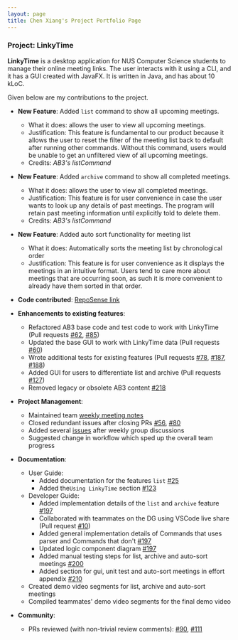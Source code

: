 ```yaml
---
layout: page
title: Chen Xiang's Project Portfolio Page
---
```


### Project: LinkyTime

**LinkyTime** is a desktop application for NUS Computer Science students to manage their online meeting links. The user interacts with it using a CLI, and it has a GUI created with JavaFX. It is written in Java, and has about 10 kLoC.

Given below are my contributions to the project.

* **New Feature**: Added `list` command to show all upcoming meetings.
    * What it does: allows the user to view all upcoming meetings.
    * Justification: This feature is fundamental to our product because it allows the user to reset the filter of the meeting list back to default after running other commands. Without this command, users would be unable to get an unfiltered view of all upcoming meetings.
    * Credits: *AB3's listCommand*

* **New Feature**: Added `archive` command to show all completed meetings.
    * What it does: allows the user to view all completed meetings.
    * Justification: This feature is for user convenience in case the user wants to look up any details of past meetings. The program will retain past meeting information until explicitly told to delete them.
    * Credits: *AB3's listCommand* 
  
* **New Feature**: Added auto sort functionality for meeting list
    * What it does: Automatically sorts the meeting list by chronological order
    * Justification: This feature is for user convenience as it displays the meetings in an intuitive format. Users tend to care more about meetings that are occurring soon, as such it is more convenient to already have them sorted in that order.

* **Code contributed**: [RepoSense link](https://nus-cs2103-ay2122s2.github.io/tp-dashboard/?search=&sort=groupTitle&sortWithin=title&timeframe=commit&mergegroup=&groupSelect=groupByRepos&breakdown=true&checkedFileTypes=docs~functional-code~test-code~other&since=2022-02-18&tabOpen=true&tabType=authorship&tabAuthor=xMashedxTomatox&tabRepo=AY2122S2-CS2103T-T13-3%2Ftp%5Bmaster%5D&authorshipIsMergeGroup=false&authorshipFileTypes=docs~functional-code~test-code&authorshipIsBinaryFileTypeChecked=false)

* **Enhancements to existing features**:
    * Refactored AB3 base code and test code to work with LinkyTime (Pull requests [\#62](https://github.com/AY2122S2-CS2103T-T13-3/tp/pull/62), [\#85](https://github.com/AY2122S2-CS2103T-T13-3/tp/pull/85))
    * Updated the base GUI to work with LinkyTime data (Pull requests [\#60](https://github.com/AY2122S2-CS2103T-T13-3/tp/pull/60))
    * Wrote additional tests for existing features (Pull requests [\#78](https://github.com/AY2122S2-CS2103T-T13-3/tp/pull/78), [\#187](https://github.com/AY2122S2-CS2103T-T13-3/tp/pull/187), [\#188](https://github.com/AY2122S2-CS2103T-T13-3/tp/pull/188))
    * Added GUI for users to differentiate list and archive (Pull requests [\#127](https://github.com/AY2122S2-CS2103T-T13-3/tp/pull/127))
    * Removed legacy or obsolete AB3 content [\#218](https://github.com/AY2122S2-CS2103T-T13-3/tp/pull/218)

* **Project Management**:
    * Maintained team [weekly meeting notes](https://docs.google.com/document/d/1blOVPpajNMHmHRSajK4t9cl0r2PwMiO2j7FF4Xy-pO8/edit?usp=sharing)
    * Closed redundant issues after closing PRs [\#56](https://github.com/AY2122S2-CS2103T-T13-3/tp/issues/56), [\#80](https://github.com/AY2122S2-CS2103T-T13-3/tp/issues/80)
    * Added several [issues](https://github.com/AY2122S2-CS2103T-T13-3/tp/issues?q=is%3Aissue+is%3Aclosed+author%3AxMashedxTomatox) after weekly group discussions
    * Suggested change in workflow which sped up the overall team progress
  
* **Documentation**:
    * User Guide:
        * Added documentation for the features `list` [\#25](https://github.com/AY2122S2-CS2103T-T13-3/tp/pull/25)
        * Added the`Using LinkyTime` section [\#123](https://github.com/AY2122S2-CS2103T-T13-3/tp/pull/123/files)
    * Developer Guide:
        * Added implementation details of the `list` and `archive` feature [\#197](https://github.com/AY2122S2-CS2103T-T13-3/tp/pull/197)
        * Collaborated with teammates on the DG using VSCode live share (Pull request [#10](https://github.com/AY2122S2-CS2103T-T13-3/tp/pull/10))
        * Added general implementation details of Commands that uses parser and Commands that don't [\#197](https://github.com/AY2122S2-CS2103T-T13-3/tp/pull/197)
        * Updated logic component diagram [\#197](https://github.com/AY2122S2-CS2103T-T13-3/tp/pull/197)
        * Added manual testing steps for list, archive and auto-sort meetings [\#200](https://github.com/AY2122S2-CS2103T-T13-3/tp/pull/200)
        * Added section for gui, unit test and auto-sort meetings in effort appendix [\#210](https://github.com/AY2122S2-CS2103T-T13-3/tp/pull/210)
    * Created demo video segments for list, archive and auto-sort meetings
    * Compiled teammates' demo video segments for the final demo video

* **Community**:
    * PRs reviewed (with non-trivial review comments): [\#90](https://github.com/AY2122S2-CS2103T-T13-3/tp/pull/90), [\#111](https://github.com/AY2122S2-CS2103T-T13-3/tp/pull/111)



